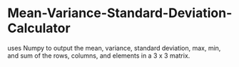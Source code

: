 # Mean-Variance-Standard-Deviation-Calculator
uses Numpy to output the mean, variance, standard deviation, max, min, and sum of the rows, columns, and elements in a 3 x 3 matrix.
